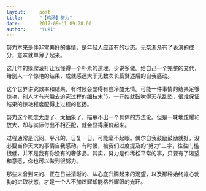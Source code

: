 ```yaml
---
layout:     post
title:      "【鸡汤】努力"
date:       2017-09-11 09:28:00
author:     "Yuki"
---
```


努力本来是件非常美好的事情，是年轻人应该有的状态。无奈渐渐有了表演的成分，意味就单薄了起来。 

这几年的摸爬滚打让我懂得一个朴素的道理，少说多做。给自己一个完整的交代，给别人一个惊艳的结果，成就感远大于无数次长篇赘述后的自我感动。 

这个世界讲究效率和结果，有时候会显得有些冷酷无情。可能一件事情的结果足够惊艳，别人才有兴趣去追究过程的细枝末节。一开始就鼓吹得天花乱坠，很难保证结果的惊艳程度配得上过程的张扬。 

努力这个概念太虚了、太抽象了，描摹不出一个具体的方法论。但是一味地炫耀和放大，却与实际付出不相匹配，就会显得廉价起来。 

过程通常是沉闷、平凡的，日复一日，可能毫不起眼。偶尔自我鼓励鼓励就好，没必要当作天大的事情自我感动。有时候，被我们过度提及的“努力”二字，往往门槛很低，并不是我有你没有的奢侈品。其实，努力是件稀松平常的事，只要有了渴望和意愿，你也可以做到很努力。 


那些未曾到来的、正在日益清晰的、从心底升腾起来的渴望，以及那种始终雄心勃勃的进取状态，才是一个人不加炫耀却能格外耀眼的光环。 